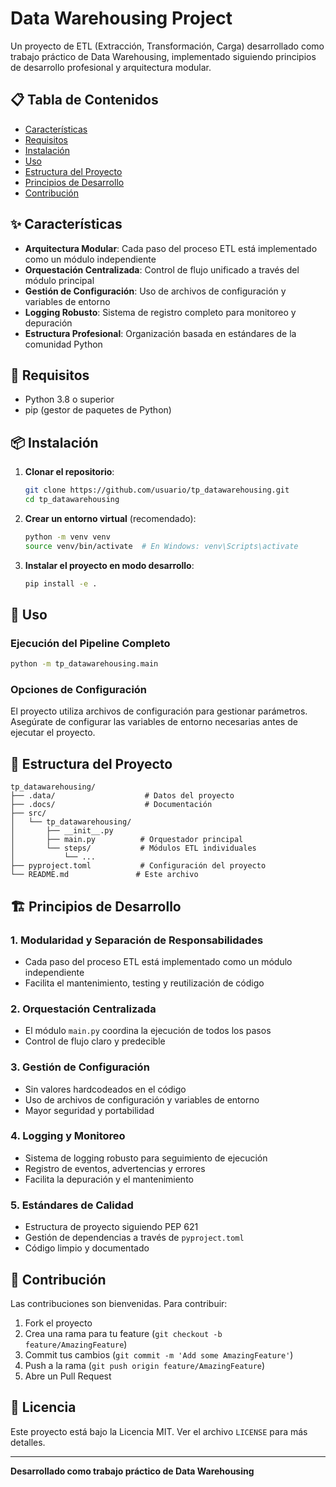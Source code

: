 # Data Warehousing Project

Un proyecto de ETL (Extracción, Transformación, Carga) desarrollado como trabajo práctico de Data Warehousing, implementado siguiendo principios de desarrollo profesional y arquitectura modular.

## 📋 Tabla de Contenidos

- [Características](#características)
- [Requisitos](#requisitos)
- [Instalación](#instalación)
- [Uso](#uso)
- [Estructura del Proyecto](#estructura-del-proyecto)
- [Principios de Desarrollo](#principios-de-desarrollo)
- [Contribución](#contribución)

## ✨ Características

- **Arquitectura Modular**: Cada paso del proceso ETL está implementado como un módulo independiente
- **Orquestación Centralizada**: Control de flujo unificado a través del módulo principal
- **Gestión de Configuración**: Uso de archivos de configuración y variables de entorno
- **Logging Robusto**: Sistema de registro completo para monitoreo y depuración
- **Estructura Profesional**: Organización basada en estándares de la comunidad Python

## 🔧 Requisitos

- Python 3.8 o superior
- pip (gestor de paquetes de Python)

## 📦 Instalación

1. **Clonar el repositorio**:
   ```bash
   git clone https://github.com/usuario/tp_datawarehousing.git
   cd tp_datawarehousing
   ```

2. **Crear un entorno virtual** (recomendado):
   ```bash
   python -m venv venv
   source venv/bin/activate  # En Windows: venv\Scripts\activate
   ```

3. **Instalar el proyecto en modo desarrollo**:
   ```bash
   pip install -e .
   ```

## 🚀 Uso

### Ejecución del Pipeline Completo

```bash
python -m tp_datawarehousing.main
```

### Opciones de Configuración

El proyecto utiliza archivos de configuración para gestionar parámetros. Asegúrate de configurar las variables de entorno necesarias antes de ejecutar el proyecto.

## 📁 Estructura del Proyecto

```
tp_datawarehousing/
├── .data/                    # Datos del proyecto
├── .docs/                    # Documentación
├── src/
│   └── tp_datawarehousing/
│       ├── __init__.py
│       ├── main.py          # Orquestador principal
│       └── steps/           # Módulos ETL individuales
│           └── ...
├── pyproject.toml           # Configuración del proyecto
└── README.md               # Este archivo
```

## 🏗️ Principios de Desarrollo

### 1. Modularidad y Separación de Responsabilidades
- Cada paso del proceso ETL está implementado como un módulo independiente
- Facilita el mantenimiento, testing y reutilización de código

### 2. Orquestación Centralizada
- El módulo `main.py` coordina la ejecución de todos los pasos
- Control de flujo claro y predecible

### 3. Gestión de Configuración
- Sin valores hardcodeados en el código
- Uso de archivos de configuración y variables de entorno
- Mayor seguridad y portabilidad

### 4. Logging y Monitoreo
- Sistema de logging robusto para seguimiento de ejecución
- Registro de eventos, advertencias y errores
- Facilita la depuración y el mantenimiento

### 5. Estándares de Calidad
- Estructura de proyecto siguiendo PEP 621
- Gestión de dependencias a través de `pyproject.toml`
- Código limpio y documentado

## 🤝 Contribución

Las contribuciones son bienvenidas. Para contribuir:

1. Fork el proyecto
2. Crea una rama para tu feature (`git checkout -b feature/AmazingFeature`)
3. Commit tus cambios (`git commit -m 'Add some AmazingFeature'`)
4. Push a la rama (`git push origin feature/AmazingFeature`)
5. Abre un Pull Request

## 📄 Licencia

Este proyecto está bajo la Licencia MIT. Ver el archivo `LICENSE` para más detalles.

---

**Desarrollado como trabajo práctico de Data Warehousing**